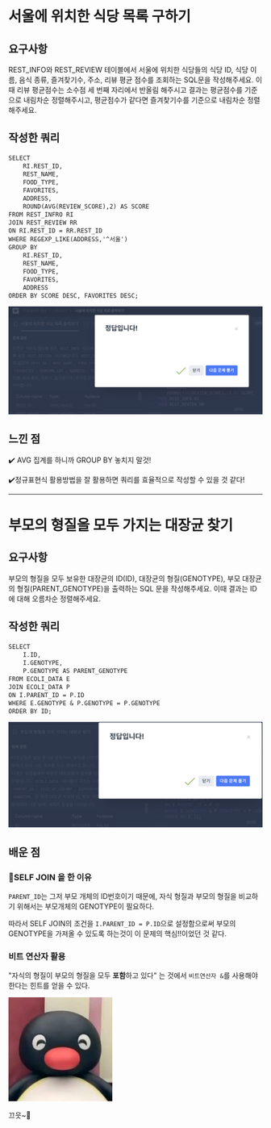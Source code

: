 # 서울에 위치한 식당 목록 구하기

## 요구사항
REST_INFO와 REST_REVIEW 테이블에서 서울에 위치한 식당들의 식당 ID, 식당 이름, 음식 종류, 즐겨찾기수, 주소, 리뷰 평균 점수를 조회하는 SQL문을 작성해주세요. 이때 리뷰 평균점수는 소수점 세 번째 자리에서 반올림 해주시고 결과는 평균점수를 기준으로 내림차순 정렬해주시고, 평균점수가 같다면 즐겨찾기수를 기준으로 내림차순 정렬해주세요.

## 작성한 쿼리

```MYSQL
SELECT 
    RI.REST_ID,
    REST_NAME,
    FOOD_TYPE,
    FAVORITES,
    ADDRESS,
    ROUND(AVG(REVIEW_SCORE),2) AS SCORE
FROM REST_INFRO RI
JOIN REST_REVIEW RR
ON RI.REST_ID = RR.REST_ID
WHERE REGEXP_LIKE(ADDRESS,'^서울')
GROUP BY
    RI.REST_ID,
    REST_NAME,
    FOOD_TYPE,
    FAVORITES,
    ADDRESS
ORDER BY SCORE DESC, FAVORITES DESC;
```

![alt text](<../image/서울에 위치한 식당 목록 구하기 정답.png>)


## 느낀 점
✔️ AVG 집계를 하니까 GROUP BY 놓치지 말것!

✔️정규표현식 활용방법을 잘 활용하면 쿼리를 효율적으로 작성할 수 있을 것 같다!

---
# 부모의 형질을 모두 가지는 대장균 찾기

## 요구사항
부모의 형질을 모두 보유한 대장균의 ID(ID), 대장균의 형질(GENOTYPE), 부모 대장균의 형질(PARENT_GENOTYPE)을 출력하는 SQL 문을 작성해주세요. 이때 결과는 ID에 대해 오름차순 정렬해주세요.

## 작성한 쿼리

```MYSQL
SELECT
    I.ID,
    I.GENOTYPE,
    P.GENOTYPE AS PARENT_GENOTYPE 
FROM ECOLI_DATA E
JOIN ECOLI_DATA P 
ON I.PARENT_ID = P.ID
WHERE E.GENOTYPE & P.GENOTYPE = P.GENOTYPE
ORDER BY ID;
```
![alt text](../image/부모형질문제풀이정답.png)


## 배운 점

### 🔎SELF JOIN 을 한 이유
`PARENT_ID`는 그저 부모 개체의 ID번호이기 때문에, 자식 형질과 부모의 형질을 비교하기 위해서는 부모개체의 GENOTYPE이 필요하다.

따라서 SELF JOIN의 조건을 `I.PARENT_ID = P.ID`으로 설정함으로써 부모의 GENOTYPE을 가져올 수 있도록 하는것이 이 문제의 핵심!!이었던 것 같다.

### 비트 연산자 활용
"자식의 형질이 부모의 형질을 모두 **포함**하고 있다" 는 것에서 `비트연산자 &`를 사용해야한다는 힌트를 얻을 수 있다.

![](../image/핑구핑구~.png)

끄읏~🌟